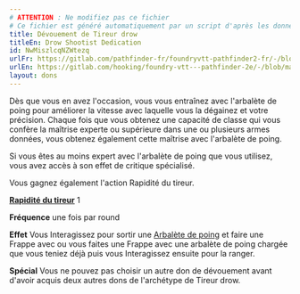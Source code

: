 ```yaml
---
# ATTENTION : Ne modifiez pas ce fichier
# Ce fichier est généré automatiquement par un script d'après les données du module Foundry VTT officiel et de sa traduction
title: Dévouement de Tireur drow
titleEn: Drow Shootist Dedication
id: NwMiszlcqNZWtezq
urlFr: https://gitlab.com/pathfinder-fr/foundryvtt-pathfinder2-fr/-/blob/master/data/feats/NwMiszlcqNZWtezq.htm
urlEn: https://gitlab.com/hooking/foundry-vtt---pathfinder-2e/-/blob/master/packs/data/feats.db/drow-shootist-dedication.json
layout: dons
---
```

Dès que vous en avez l'occasion, vous vous entraînez avec l'arbalète de poing pour améliorer la vitesse avec laquelle vous la dégainez et votre précision. Chaque fois que vous obtenez une capacité de classe qui vous confère la maîtrise experte ou supérieure dans une ou plusieurs armes données, vous obtenez également cette maîtrise avec l'arbalète de poing.

Si vous êtes au moins expert avec l'arbalète de poing que vous utilisez, vous avez accès à son effet de critique spécialisé.

Vous gagnez également l'action Rapidité du tireur.

**[Rapidité du tireur](../actions/rapidité-du-tireur.html)** <span class="pf2-icon">1 

**Fréquence** une fois par round

**Effet** Vous Interagissez pour sortir une [Arbalète de poing](../équipements/arbalète-de-poing.html) et faire une Frappe avec ou vous faites une Frappe avec une arbalète de poing chargée que vous teniez déjà puis vous Interagissez ensuite pour la ranger.

**Spécial** Vous ne pouvez pas choisir un autre don de dévouement avant d'avoir acquis deux autres dons de l'archétype de Tireur drow.
